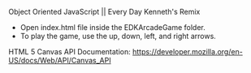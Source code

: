 Object Oriented JavaScript || Every Day Kenneth's Remix

- Open index.html file inside the EDKArcadeGame folder. 
- To play the game, use the up, down, left, and right arrows. 

HTML 5 Canvas API Documentation:
https://developer.mozilla.org/en-US/docs/Web/API/Canvas_API